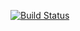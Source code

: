 [![Build Status](https://travis-ci.org/project-srs/ros_lecture.svg?branch=master)](https://travis-ci.org/project-srs/ros_lecture)
